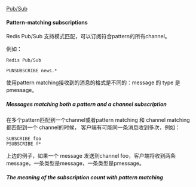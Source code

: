 [Pub/Sub](https://redis.io/topics/pubsub)

#### Pattern-matching subscriptions
Redis Pub/Sub 支持模式匹配，可以订阅符合pattern的所有channel。

例如：
```
Redis Pub/Sub

PUNSUBSCRIBE news.*
```

使用pattern matching接收到的消息的格式是不同的：message 的 type 是 pmessage。

##### Messages matching both a pattern and a channel subscription
在多个pattern匹配到一个channel或者pattern matching 和 channel matching 都匹配到一个 channel的时候，
客户端有可能同一条消息收到多次，例如：
```java_holder_method_tree
SUBSCRIBE foo
PSUBSCRIBE f*
```
上边的例子，如果一个 message 发送到channel foo，客户端将收到两条message，一条类型是message，一条类型是pmessage。

##### The meaning of the subscription count with pattern matching

